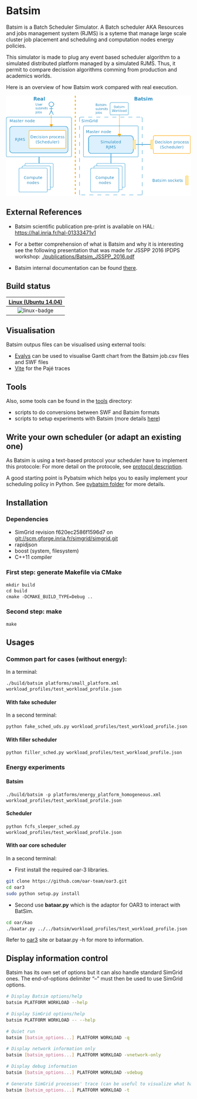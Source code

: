 Batsim
======

Batsim is a Batch Scheduler Simulator. A Batch scheduler AKA Resources and jobs management system (RJMS) is a syteme that manage large scale cluster job placement and scheduling and computation nodes energy policies.

This simulator is made to plug any event based scheduler algorithm to a simulated distributed platform managed by a simulated RJMS. Thus, it permit to compare decission algorithms comming from production and academics worlds.

Here is an overview of how Batsim work compared with real execution.

![Batsim vs. real]

External References
-------------------
* Batsim scientific publication pre-print is available on HAL:
  https://hal.inria.fr/hal-01333471v1

* For a better comprehension of what is Batsim and why it is interesting see the following presentation that was made for JSSPP 2016 IPDPS workshop: 
  [./publications/Batsim\_JSSPP\_2016.pdf]

* Batsim internal documentation can be found [there](http://batsim.gforge.inria.fr/).

Build status
------------

| [Linux (Ubuntu 14.04)][linux-link] |
| :--------------------------------: |
| ![linux-badge]                     |

[linux-badge]: https://travis-ci.org/oar-team/batsim.svg?branch=master "Travis build status"
[linux-link]:  https://travis-ci.org/oar-team/batsim "Travis build status"

Visualisation
-------------

Batsim outpus files can be visualised using external tools:

-   [Evalys] can be used to visualise Gantt chart from the Batsim job.csv files and SWF files
-   [Vite] for the Pajé traces

Tools
-----

Also, some tools can be found in the [tools](./tools) directory:
  - scripts to do conversions between SWF and Batsim formats
  - scripts to setup experiments with Batsim (more details
    [here](./tools/experiments))

Write your own scheduler (or adapt an existing one)
---------------------------------------------------

As Batsim is using a text-based protocol your scheduler have to implement this protocole: For more detail on the protocole, see [protocol description].

A good starting point is Pybatsim which helps you to easily implement your scheduling policy in Python. See [pybatsim folder] for more details.

Installation
------------

### Dependencies

-   SimGrid revision f620ec2586f1596d7 on <git://scm.gforge.inria.fr/simgrid/simgrid.git>
-   rapidjson
-   boost (system, filesystem)
-   C++11 compiler

### First step: generate Makefile via CMake

``` example
mkdir build
cd build
cmake -DCMAKE_BUILD_TYPE=Debug ..
```

### Second step: make

``` example
make
```

Usages
------

### Common part for cases (without energy):

In a terminal:

``` example
./build/batsim platforms/small_platform.xml workload_profiles/test_workload_profile.json
```

#### With fake scheduler

In a second terminal:

``` example
python fake_sched_uds.py workload_profiles/test_workload_profile.json
```

#### With filler scheduler

``` example
python filler_sched.py workload_profiles/test_workload_profile.json
```

### Energy experiments

#### Batsim

``` example
./build/batsim -p platforms/energy_platform_homogeneous.xml workload_profiles/test_workload_profile.json
```

#### Scheduler

``` example
python fcfs_sleeper_sched.py workload_profiles/test_workload_profile.json
```

#### With oar core scheduler

In a second terminal:

- First install the required oar-3 libraries.

``` bash
git clone https://github.com/oar-team/oar3.git
cd oar3
sudo python setup.py install
 ```

- Second use **bataar.py** which is the adaptor for OAR3 to interact with BatSim.

 ``` bash
cd oar/kao
./baatar.py ../../batsim/workload_profiles/test_workload_profile.json
```

Refer to [oar3] site or bataar.py -h for more to information.

Display information control
---------------------------

Batsim has its own set of options but it can also handle standard SimGrid ones. The end-of-options delimiter “–” must then be used to use SimGrid options.

``` bash
# Display Batsim options/help
batsim PLATFORM WORKLOAD --help
```

``` bash
# Display SimGrid options/help
batsim PLATFORM WORKLOAD -- --help
```

``` bash
# Quiet run
batsim [batsim_options...] PLATFORM WORKLOAD -q
```

``` bash
# Display network information only
batsim [batsim_options...] PLATFORM WORKLOAD -vnetwork-only
```

``` bash
# Display debug information
batsim [batsim_options...] PLATFORM WORKLOAD -vdebug
```

``` bash
# Generate SimGrid processes' trace (can be useful to visualize what happens)
batsim [batsim_options...] PLATFORM WORKLOAD -t
```

  [Batsim vs. real]: ./doc/batsim_overview.png
  [./publications/Batsim\_JSSPP\_2016.pdf]: ./publications/Batsim_JSSPP_2016.pdf
  [Evalys]: https://github.com/oar-team/evalys
  [Vite]: http://vite.gforge.inria.fr/
  [protocol description]: ./doc/proto_description.md
  [pybatsim folder]: ./schedulers/pybatsim/
  [oar3]: https://github.com/oar-team/oar3

